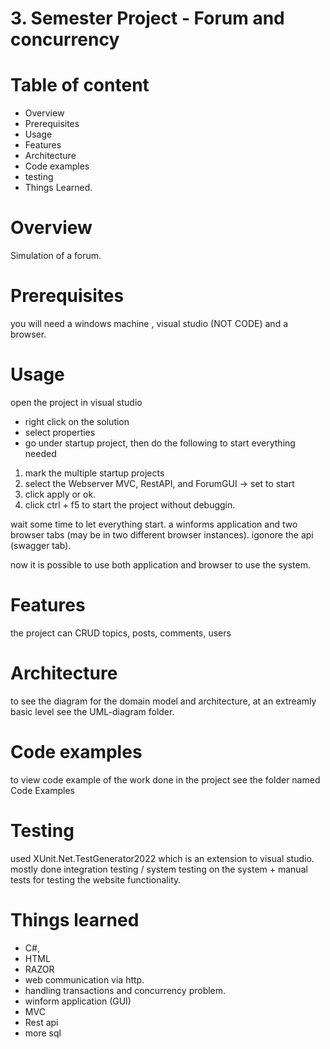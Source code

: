 # 3. Semester Project - Forum and concurrency

# Table of content
- Overview
- Prerequisites 
- Usage
- Features
- Architecture
- Code examples 
- testing 
- Things Learned. 

# Overview
Simulation of a forum. 

# Prerequisites 
you will need a windows machine , visual studio (NOT CODE) and a browser. 

# Usage
open the project in visual studio
- right click on the solution 
- select properties
- go under startup project, then do the following to start everything needed
1) mark the multiple startup projects 
2) select the Webserver MVC, RestAPI, and ForumGUI -> set to start
3) click apply or ok. 
4) click ctrl + f5 to start the project without debuggin. 

wait some time to let everything start. a winforms application and two browser tabs (may be in two different browser instances). igonore the api (swagger tab). 

now it is possible to use both application and browser to use the system. 

# Features
the project can CRUD topics, posts, comments, users

# Architecture 

to see the diagram for the domain model and architecture, at an extreamly basic level see the UML-diagram folder. 

# Code examples 

to view code example of the work done in the project see the folder named Code Examples

# Testing 
used XUnit.Net.TestGenerator2022 which is an extension to visual studio. 
mostly done integration testing / system testing on the system + manual tests for testing the website functionality. 


# Things learned
- C#, 
- HTML
- RAZOR
- web communication via http. 
- handling transactions and concurrency problem.
- winform application (GUI)
- MVC 
- Rest api 
- more sql

